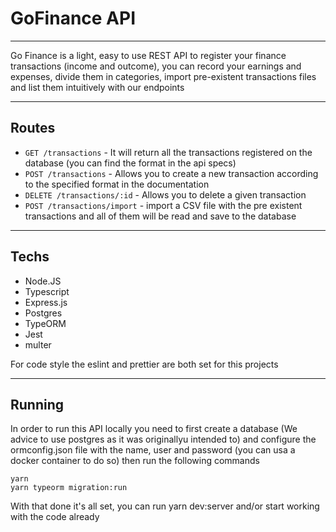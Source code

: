 # GoFinance API

---

Go Finance is a light, easy to use REST API to register your finance transactions (income and outcome), you can record your earnings and
expenses, divide them in categories, import pre-existent transactions files and list them intuitively with our endpoints

---
## Routes

- `GET /transactions` - It will return all the transactions registered on the database (you can find the format in the api specs)
- `POST /transactions` - Allows you to create a new transaction according to the specified format in the documentation
- `DELETE /transactions/:id` - Allows you to delete a given transaction
- `POST /transactions/import` - import a CSV file with the pre existent transactions and all of them will be read and 
      save to the database
      
---
## Techs
- Node.JS
- Typescript
- Express.js
- Postgres
- TypeORM
- Jest
- multer
      
For code style the eslint and prettier are both set for this projects

---
## Running
      
In order to run this API locally you need to first create a database (We advice to use postgres as it was originallyu intended to)
and configure the ormconfig.json file with the name, user and password (you can usa a docker container to do so)
then run the following commands 
 ```
yarn
yarn typeorm migration:run       
```
With that done it's all set, you can run yarn dev:server and/or start working with the code already
